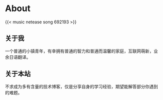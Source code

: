 # About


{{< music  netease song 692193 >}}

## 关于我

一个普通的小镇青年，有幸拥有普通的智力和普通而温馨的家庭，互联网萌新，业余日语翻译。

## 关于本站

不求成为多有含量的技术博客，仅是分享自身的学习经验，期望能解答部分你遇到的难题。

